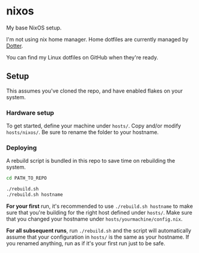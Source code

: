 # nixos
My base NixOS setup.

I'm not using nix home manager. Home dotfiles are currently managed by [Dotter](https://github.com/SuperCuber/dotter).

You can find my Linux dotfiles on GitHub when they're ready.


## Setup
This assumes you've cloned the repo, and have enabled flakes on your system.


### Hardware setup
To get started, define your machine under `hosts/`. Copy and/or modify `hosts/nixos/`. Be sure to rename the folder to your hostname.


### Deploying
A rebuild script is bundled in this repo to save time on rebuilding the system.
```bash
cd PATH_TO_REPO

./rebuild.sh
./rebuild.sh hostname
```

**For your first** run, it's recommended to use `./rebuild.sh hostname` to make sure that you're building for the right host defined under `hosts/`. Make sure that you changed your hostname under `hosts/yourmachine/config.nix`.

**For all subsequent runs**, run `./rebuild.sh` and the script will automatically assume that your configuration in `hosts/` is the same as your hostname. If you renamed anything, run as if it's your first run just to be safe.